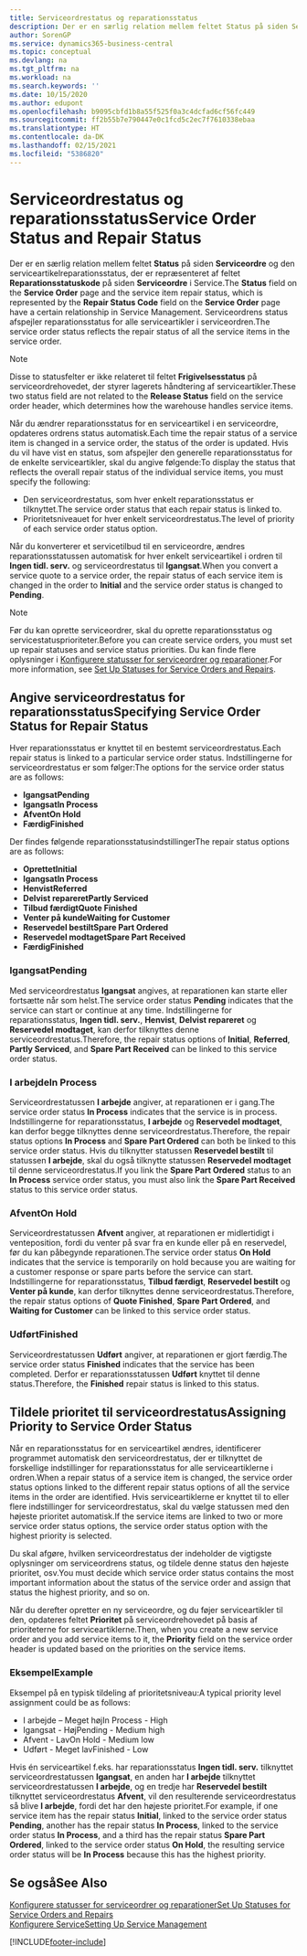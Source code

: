 ```yaml
---
title: Serviceordrestatus og reparationsstatus
description: Der er en særlig relation mellem feltet Status på siden Serviceordre og den serviceartikelreparationsstatus, der er repræsenteret af feltet Reparationsstatuskode på siden Serviceordre i Service. Serviceordrens status afspejler reparationsstatus for alle serviceartikler i serviceordren.
author: SorenGP
ms.service: dynamics365-business-central
ms.topic: conceptual
ms.devlang: na
ms.tgt_pltfrm: na
ms.workload: na
ms.search.keywords: ''
ms.date: 10/15/2020
ms.author: edupont
ms.openlocfilehash: b9095cbfd1b8a55f525f0a3c4dcfad6cf56fc449
ms.sourcegitcommit: ff2b55b7e790447e0c1fcd5c2ec7f7610338ebaa
ms.translationtype: HT
ms.contentlocale: da-DK
ms.lasthandoff: 02/15/2021
ms.locfileid: "5386820"
---
```

# <a name="service-order-status-and-repair-status"></a><span data-ttu-id="65f10-104">Serviceordrestatus og reparationsstatus</span><span class="sxs-lookup"><span data-stu-id="65f10-104">Service Order Status and Repair Status</span></span>

<span data-ttu-id="65f10-105">Der er en særlig relation mellem feltet **Status** på siden **Serviceordre** og den serviceartikelreparationsstatus, der er repræsenteret af feltet **Reparationsstatuskode** på siden **Serviceordre** i Service.</span><span class="sxs-lookup"><span data-stu-id="65f10-105">The **Status** field on the **Service Order** page and the service item repair status, which is represented by the **Repair Status Code** field on the **Service Order** page have a certain relationship in Service Management.</span></span> <span data-ttu-id="65f10-106">Serviceordrens status afspejler reparationsstatus for alle serviceartikler i serviceordren.</span><span class="sxs-lookup"><span data-stu-id="65f10-106">The service order status reflects the repair status of all the service items in the service order.</span></span>  

> [!NOTE]  
> <span data-ttu-id="65f10-107">Disse to statusfelter er ikke relateret til feltet **Frigivelsesstatus** på serviceordrehovedet, der styrer lagerets håndtering af serviceartikler.</span><span class="sxs-lookup"><span data-stu-id="65f10-107">These two status field are not related to the **Release Status** field on the service order header, which determines how the warehouse handles service items.</span></span>  

<span data-ttu-id="65f10-108">Når du ændrer reparationsstatus for en serviceartikel i en serviceordre, opdateres ordrens status automatisk.</span><span class="sxs-lookup"><span data-stu-id="65f10-108">Each time the repair status of a service item is changed in a service order, the status of the order is updated.</span></span> <span data-ttu-id="65f10-109">Hvis du vil have vist en status, som afspejler den generelle reparationsstatus for de enkelte serviceartikler, skal du angive følgende:</span><span class="sxs-lookup"><span data-stu-id="65f10-109">To display the status that reflects the overall repair status of the individual service items, you must specify the following:</span></span>  

* <span data-ttu-id="65f10-110">Den serviceordrestatus, som hver enkelt reparationsstatus er tilknyttet.</span><span class="sxs-lookup"><span data-stu-id="65f10-110">The service order status that each repair status is linked to.</span></span>  
* <span data-ttu-id="65f10-111">Prioritetsniveauet for hver enkelt serviceordrestatus.</span><span class="sxs-lookup"><span data-stu-id="65f10-111">The level of priority of each service order status option.</span></span>  

<span data-ttu-id="65f10-112">Når du konverterer et servicetilbud til en serviceordre, ændres reparationsstatussen automatisk for hver enkelt serviceartikel i ordren til **Ingen tidl. serv.** og serviceordrestatus til **Igangsat**.</span><span class="sxs-lookup"><span data-stu-id="65f10-112">When you convert a service quote to a service order, the repair status of each service item is changed in the order to **Initial** and the service order status is changed to **Pending**.</span></span>  

> [!NOTE]
> <span data-ttu-id="65f10-113">Før du kan oprette serviceordrer, skal du oprette reparationsstatus og servicestatusprioriteter.</span><span class="sxs-lookup"><span data-stu-id="65f10-113">Before you can create service orders, you must set up repair statuses and service status priorities.</span></span> <span data-ttu-id="65f10-114">Du kan finde flere oplysninger i [Konfigurere statusser for serviceordrer og reparationer](service-order-repair-status.md).</span><span class="sxs-lookup"><span data-stu-id="65f10-114">For more information, see [Set Up Statuses for Service Orders and Repairs](service-order-repair-status.md).</span></span>

## <a name="specifying-service-order-status-for-repair-status"></a><span data-ttu-id="65f10-115">Angive serviceordrestatus for reparationsstatus</span><span class="sxs-lookup"><span data-stu-id="65f10-115">Specifying Service Order Status for Repair Status</span></span>

<span data-ttu-id="65f10-116">Hver reparationsstatus er knyttet til en bestemt serviceordrestatus.</span><span class="sxs-lookup"><span data-stu-id="65f10-116">Each repair status is linked to a particular service order status.</span></span> <span data-ttu-id="65f10-117">Indstillingerne for serviceordrestatus er som følger:</span><span class="sxs-lookup"><span data-stu-id="65f10-117">The options for the service order status are as follows:</span></span>

* <span data-ttu-id="65f10-118">**Igangsat**</span><span class="sxs-lookup"><span data-stu-id="65f10-118">**Pending**</span></span>
* <span data-ttu-id="65f10-119">**Igangsat**</span><span class="sxs-lookup"><span data-stu-id="65f10-119">**In Process**</span></span>
* <span data-ttu-id="65f10-120">**Afvent**</span><span class="sxs-lookup"><span data-stu-id="65f10-120">**On Hold**</span></span>
* <span data-ttu-id="65f10-121">**Færdig**</span><span class="sxs-lookup"><span data-stu-id="65f10-121">**Finished**</span></span>

<span data-ttu-id="65f10-122">Der findes følgende reparationsstatusindstillinger</span><span class="sxs-lookup"><span data-stu-id="65f10-122">The repair status options are as follows:</span></span>

* <span data-ttu-id="65f10-123">**Oprettet**</span><span class="sxs-lookup"><span data-stu-id="65f10-123">**Initial**</span></span>
* <span data-ttu-id="65f10-124">**Igangsat**</span><span class="sxs-lookup"><span data-stu-id="65f10-124">**In Process**</span></span>
* <span data-ttu-id="65f10-125">**Henvist**</span><span class="sxs-lookup"><span data-stu-id="65f10-125">**Referred**</span></span>
* <span data-ttu-id="65f10-126">**Delvist repareret**</span><span class="sxs-lookup"><span data-stu-id="65f10-126">**Partly Serviced**</span></span>
* <span data-ttu-id="65f10-127">**Tilbud færdigt**</span><span class="sxs-lookup"><span data-stu-id="65f10-127">**Quote Finished**</span></span>
* <span data-ttu-id="65f10-128">**Venter på kunde**</span><span class="sxs-lookup"><span data-stu-id="65f10-128">**Waiting for Customer**</span></span>
* <span data-ttu-id="65f10-129">**Reservedel bestilt**</span><span class="sxs-lookup"><span data-stu-id="65f10-129">**Spare Part Ordered**</span></span>
* <span data-ttu-id="65f10-130">**Reservedel modtaget**</span><span class="sxs-lookup"><span data-stu-id="65f10-130">**Spare Part Received**</span></span>
* <span data-ttu-id="65f10-131">**Færdig**</span><span class="sxs-lookup"><span data-stu-id="65f10-131">**Finished**</span></span>  

### <a name="pending"></a><span data-ttu-id="65f10-132">Igangsat</span><span class="sxs-lookup"><span data-stu-id="65f10-132">Pending</span></span>

<span data-ttu-id="65f10-133">Med serviceordrestatus **Igangsat** angives, at reparationen kan starte eller fortsætte når som helst.</span><span class="sxs-lookup"><span data-stu-id="65f10-133">The service order status **Pending** indicates that the service can start or continue at any time.</span></span> <span data-ttu-id="65f10-134">Indstillingerne for reparationsstatus, **Ingen tidl. serv.**, **Henvist**, **Delvist repareret** og **Reservedel modtaget**, kan derfor tilknyttes denne serviceordrestatus.</span><span class="sxs-lookup"><span data-stu-id="65f10-134">Therefore, the repair status options of **Initial**, **Referred**, **Partly Serviced**, and **Spare Part Received** can be linked to this service order status.</span></span>  

### <a name="in-process"></a><span data-ttu-id="65f10-135">I arbejde</span><span class="sxs-lookup"><span data-stu-id="65f10-135">In Process</span></span>

<span data-ttu-id="65f10-136">Serviceordrestatussen **I arbejde** angiver, at reparationen er i gang.</span><span class="sxs-lookup"><span data-stu-id="65f10-136">The service order status **In Process** indicates that the service is in process.</span></span> <span data-ttu-id="65f10-137">Indstillingerne for reparationsstatus, **I arbejde** og **Reservedel modtaget**, kan derfor begge tilknyttes denne serviceordrestatus.</span><span class="sxs-lookup"><span data-stu-id="65f10-137">Therefore, the repair status options **In Process** and **Spare Part Ordered** can both be linked to this service order status.</span></span> <span data-ttu-id="65f10-138">Hvis du tilknytter statussen **Reservedel bestilt** til statussen **I arbejde**, skal du også tilknytte statussen **Reservedel modtaget** til denne serviceordrestatus.</span><span class="sxs-lookup"><span data-stu-id="65f10-138">If you link the **Spare Part Ordered** status to an **In Process** service order status, you must also link the **Spare Part Received** status to this service order status.</span></span>  

### <a name="on-hold"></a><span data-ttu-id="65f10-139">Afvent</span><span class="sxs-lookup"><span data-stu-id="65f10-139">On Hold</span></span>

<span data-ttu-id="65f10-140">Serviceordrestatussen **Afvent** angiver, at reparationen er midlertidigt i venteposition, fordi du venter på svar fra en kunde eller på en reservedel, før du kan påbegynde reparationen.</span><span class="sxs-lookup"><span data-stu-id="65f10-140">The service order status **On Hold** indicates that the service is temporarily on hold because you are waiting for a customer response or spare parts before the service can start.</span></span> <span data-ttu-id="65f10-141">Indstillingerne for reparationsstatus, **Tilbud færdigt**, **Reservedel bestilt** og **Venter på kunde**, kan derfor tilknyttes denne serviceordrestatus.</span><span class="sxs-lookup"><span data-stu-id="65f10-141">Therefore, the repair status options of **Quote Finished**, **Spare Part Ordered**, and **Waiting for Customer** can be linked to this service order status.</span></span>  

### <a name="finished"></a><span data-ttu-id="65f10-142">Udført</span><span class="sxs-lookup"><span data-stu-id="65f10-142">Finished</span></span>

<span data-ttu-id="65f10-143">Serviceordrestatussen **Udført** angiver, at reparationen er gjort færdig.</span><span class="sxs-lookup"><span data-stu-id="65f10-143">The service order status **Finished** indicates that the service has been completed.</span></span> <span data-ttu-id="65f10-144">Derfor er reparationsstatussen **Udført** knyttet til denne status.</span><span class="sxs-lookup"><span data-stu-id="65f10-144">Therefore, the **Finished** repair status is linked to this status.</span></span>  

## <a name="assigning-priority-to-service-order-status"></a><span data-ttu-id="65f10-145">Tildele prioritet til serviceordrestatus</span><span class="sxs-lookup"><span data-stu-id="65f10-145">Assigning Priority to Service Order Status</span></span>

<span data-ttu-id="65f10-146">Når en reparationsstatus for en serviceartikel ændres, identificerer programmet automatisk den serviceordrestatus, der er tilknyttet de forskellige indstillinger for reparationsstatus for alle serviceartiklerne i ordren.</span><span class="sxs-lookup"><span data-stu-id="65f10-146">When a repair status of a service item is changed, the service order status options linked to the different repair status options of all the service items in the order are identified.</span></span> <span data-ttu-id="65f10-147">Hvis serviceartiklerne er knyttet til to eller flere indstillinger for serviceordrestatus, skal du vælge statussen med den højeste prioritet automatisk.</span><span class="sxs-lookup"><span data-stu-id="65f10-147">If the service items are linked to two or more service order status options, the service order status option with the highest priority is selected.</span></span>  

<span data-ttu-id="65f10-148">Du skal afgøre, hvilken serviceordrestatus der indeholder de vigtigste oplysninger om serviceordrens status, og tildele denne status den højeste prioritet, osv.</span><span class="sxs-lookup"><span data-stu-id="65f10-148">You must decide which service order status contains the most important information about the status of the service order and assign that status the highest priority, and so on.</span></span>  

<span data-ttu-id="65f10-149">Når du derefter opretter en ny serviceordre, og du føjer serviceartikler til den, opdateres feltet **Prioritet** på serviceordrehovedet på basis af prioriteterne for serviceartiklerne.</span><span class="sxs-lookup"><span data-stu-id="65f10-149">Then, when you create a new service order and you add service items to it, the **Priority** field on the service order header is updated based on the priorities on the service items.</span></span>  

### <a name="example"></a><span data-ttu-id="65f10-150">Eksempel</span><span class="sxs-lookup"><span data-stu-id="65f10-150">Example</span></span>

<span data-ttu-id="65f10-151">Eksempel på en typisk tildeling af prioritetsniveau:</span><span class="sxs-lookup"><span data-stu-id="65f10-151">A typical priority level assignment could be as follows:</span></span>  

* <span data-ttu-id="65f10-152">I arbejde – Meget høj</span><span class="sxs-lookup"><span data-stu-id="65f10-152">In Process - High</span></span>  
* <span data-ttu-id="65f10-153">Igangsat - Høj</span><span class="sxs-lookup"><span data-stu-id="65f10-153">Pending - Medium high</span></span>  
* <span data-ttu-id="65f10-154">Afvent - Lav</span><span class="sxs-lookup"><span data-stu-id="65f10-154">On Hold - Medium low</span></span>  
* <span data-ttu-id="65f10-155">Udført - Meget lav</span><span class="sxs-lookup"><span data-stu-id="65f10-155">Finished - Low</span></span>  

<span data-ttu-id="65f10-156">Hvis én serviceartikel f.eks. har reparationsstatus **Ingen tidl. serv.** tilknyttet serviceordrestatussen **Igangsat**, en anden har **I arbejde** tilknyttet serviceordrestatussen **I arbejde**, og en tredje har **Reservedel bestilt** tilknyttet serviceordrestatus **Afvent**, vil den resulterende serviceordrestatus så blive **I arbejde**, fordi det har den højeste prioritet.</span><span class="sxs-lookup"><span data-stu-id="65f10-156">For example, if one service item has the repair status **Initial**, linked to the service order status **Pending**, another has the repair status **In Process**, linked to the service order status **In Process**, and a third has the repair status **Spare Part Ordered**, linked to the service order status **On Hold**, the resulting service order status will be **In Process** because this has the highest priority.</span></span>  

## <a name="see-also"></a><span data-ttu-id="65f10-157">Se også</span><span class="sxs-lookup"><span data-stu-id="65f10-157">See Also</span></span>

[<span data-ttu-id="65f10-158">Konfigurere statusser for serviceordrer og reparationer</span><span class="sxs-lookup"><span data-stu-id="65f10-158">Set Up Statuses for Service Orders and Repairs</span></span>](service-order-repair-status.md)  
[<span data-ttu-id="65f10-159">Konfigurere Service</span><span class="sxs-lookup"><span data-stu-id="65f10-159">Setting Up Service Management</span></span>](service-setup-service.md)  


[!INCLUDE[footer-include](includes/footer-banner.md)]